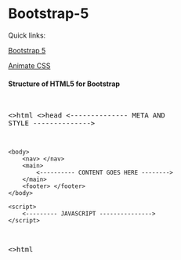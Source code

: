 # Bootstrap-5
Quick links:

<a href="https://getbootstrap.com/docs/5.0/getting-started/introduction/" target="_blank">Bootstrap 5</a>

<a href="https://animate.style/" target="_blank">Animate CSS</a>

<h4>Structure of HTML5 for Bootstrap </h4>
  <pre>
  
<<html>>html
	<<head>>head
	<-------------- META AND STYLE -------------->
	</head>

	<body>
		<nav> </nav>
		<main> 
			<---------- CONTENT GOES HERE -------->
		</main>
		<footer> </footer>
	</body>

	<script>
		<--------- JAVASCRIPT --------------->
	</script>
<</html>>html
</pre>

